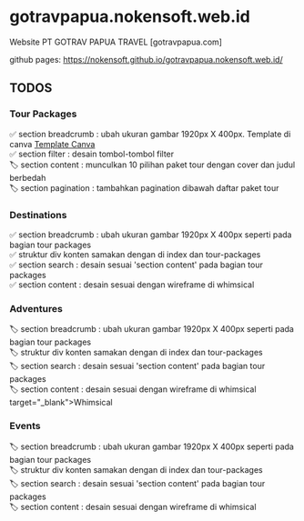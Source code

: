 # gotravpapua.nokensoft.web.id
Website PT GOTRAV PAPUA TRAVEL [gotravpapua.com]

github pages: https://nokensoft.github.io/gotravpapua.nokensoft.web.id/


## TODOS

### Tour Packages
✅ section breadcrumb : ubah ukuran gambar 1920px X 400px. Template di canva <a href="https://www.canva.com/design/DAFp08K0SLY/Rwp2U69Hbe0c3GoVMclF1w/edit?utm_content=DAFp08K0SLY&utm_campaign=designshare&utm_medium=link2&utm_source=sharebutton">Template Canva</a> <br>
✅ section filter : desain tombol-tombol filter <br>
🏷️ section content : munculkan 10 pilihan paket tour dengan cover dan judul berbedah <br>
🏷️ section pagination : tambahkan pagination dibawah daftar paket tour <br>

### Destinations
✅ section breadcrumb : ubah ukuran gambar 1920px X 400px seperti pada bagian tour packages <br>
✅ struktur div konten samakan dengan di index dan tour-packages <br>
✅ section search : desain sesuai 'section content' pada bagian tour packages <br>
✅ section content : desain sesuai dengan wireframe di whimsical <br>

### Adventures
🏷️ section breadcrumb : ubah ukuran gambar 1920px X 400px seperti pada bagian tour packages <br>
🏷️ struktur div konten samakan dengan di index dan tour-packages <br>
🏷️ section search : desain sesuai 'section content' pada bagian tour packages <br>
🏷️ section content : desain sesuai dengan wireframe di whimsical target="_blank">Whimsical </a> <br>

### Events
🏷️ section breadcrumb : ubah ukuran gambar 1920px X 400px seperti pada bagian tour packages <br>
🏷️ struktur div konten samakan dengan di index dan tour-packages <br>
🏷️ section search : desain sesuai 'section content' pada bagian tour packages <br>
🏷️ section content : desain sesuai dengan wireframe di whimsical <br>

